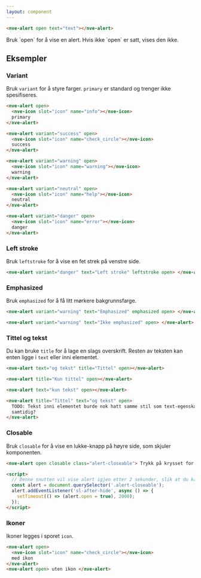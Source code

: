 ```yaml
---
layout: component
---
```


<CodeExamplePreview>

```html
<nve-alert open text="text"></nve-alert>
```

</CodeExamplePreview>

<nve-message-card title="Tips">
Bruk `open` for å vise en alert. Hvis ikke `open` er satt, vises den ikke.
</nve-message-card>

## Eksempler

### Variant

Bruk `variant` for å styre farger. `primary` er standard og trenger ikke spesifiseres.

<CodeExamplePreview arrangeComponentsVertically>

```html
<nve-alert open>
  <nve-icon slot="icon" name="info"></nve-icon>
  primary
</nve-alert>

<nve-alert variant="success" open>
  <nve-icon slot="icon" name="check_circle"></nve-icon>
  success
</nve-alert>

<nve-alert variant="warning" open>
  <nve-icon slot="icon" name="warning"></nve-icon>
  warning
</nve-alert>

<nve-alert variant="neutral" open>
  <nve-icon slot="icon" name="help"></nve-icon>
  neutral
</nve-alert>

<nve-alert variant="danger" open>
  <nve-icon slot="icon" name="error"></nve-icon>
  danger
</nve-alert>
```

</CodeExamplePreview>

### Left stroke

Bruk `leftstroke` for å vise en fet strek på venstre side.

<CodeExamplePreview arrangeComponentsVertically>

```html
<nve-alert variant="danger" text="Left stroke" leftstroke open> </nve-alert>
```

</CodeExamplePreview>

### Emphasized

Bruk `emphasized` for å få litt mørkere bakgrunnsfarge.

<CodeExamplePreview arrangeComponentsVertically>

```html
<nve-alert variant="warning" text="Emphasized" emphasized open> </nve-alert>

<nve-alert variant="warning" text="Ikke emphasized" open> </nve-alert>
```

</CodeExamplePreview>

### Tittel og tekst

Du kan bruke `title` for å lage en slags overskrift. Resten av teksten kan enten ligge i `text` eller inni elementet.

<CodeExamplePreview arrangeComponentsVertically>

```html
<nve-alert text="og tekst" title="Tittel" open></nve-alert>

<nve-alert title="Kun tittel" open></nve-alert>

<nve-alert text="kun tekst" open></nve-alert>

<nve-alert title="Tittel" text="og tekst" open>
  TODO: Tekst inni elementet burde nok hatt samme stil som text-egenskapen og kanskje man ikke burde kunne vise begge
  samtidig?
</nve-alert>
```

</CodeExamplePreview>

### Closable

Bruk `closable` for å vise en lukke-knapp på høyre side, som skjuler komponenten.

<CodeExamplePreview arrangeComponentsVertically>

```html
<nve-alert open closable class="alert-closeable"> Trykk på krysset for å lukke denne </nve-alert>

<script>
  // Denne snutten vil vise alert igjen etter 2 sekunder, slik at du kan prøve å lukke den flere ganger
  const alert = document.querySelector('.alert-closeable');
  alert.addEventListener('sl-after-hide', async () => {
    setTimeout(() => (alert.open = true), 2000);
  });
</script>
```

</CodeExamplePreview>

### Ikoner

Ikoner legges i sporet `icon`.

<CodeExamplePreview arrangeComponentsVertically>

```html
<nve-alert open>
  <nve-icon slot="icon" name="check_circle"></nve-icon>
  med ikon
</nve-alert>
<nve-alert open> uten ikon </nve-alert>
```

</CodeExamplePreview>
